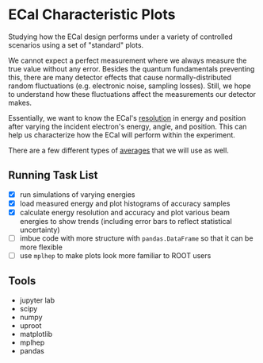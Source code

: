 # ECal Characteristic Plots
Studying how the ECal design performs under a variety of controlled scenarios
using a set of "standard" plots.

We cannot expect a perfect measurement where we always measure the true value without any error.
Besides the quantum fundamentals preventing this, there are many detector effects that cause
normally-distributed random fluctuations (e.g. electronic noise, sampling losses). Still, we
hope to understand how these fluctuations affect the measurements our detector makes.

Essentially, we want to know the ECal's [resolution](resolution.md) in energy and position
after varying the incident electron's energy, angle, and position. This can help us characterize
how the ECal will perform within the experiment.

There are a few different types of [averages](averages.md) that we will use as well.

## Running Task List
- [x] run simulations of varying energies
- [x] load measured energy and plot histograms of accuracy samples
- [x] calculate energy resolution and accuracy and plot various beam energies to show trends (including error bars to reflect statistical uncertainty)
- [ ] imbue code with more structure with `pandas.DataFrame` so that it can be more flexible
- [ ] use `mplhep` to make plots look more familiar to ROOT users

## Tools
- jupyter lab
- scipy
- numpy
- uproot
- matplotlib
- mplhep
- pandas
